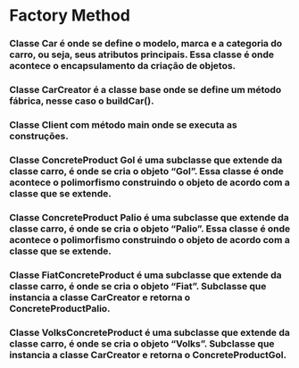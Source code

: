 <h1>Factory Method</h1>

<h3><b>Classe Car</b> é onde se define o modelo, marca e a categoria do carro, ou seja, seus atributos principais. Essa classe é onde acontece o encapsulamento da criação de objetos.</h3>

<h3>Classe CarCreator é a classe base onde se define um método fábrica, nesse caso o buildCar(). </h3>
<h3>Classe Client com método main onde se executa as construções.</h3>
<h3>Classe ConcreteProduct Gol é uma subclasse que extende da classe carro, é onde se cria o objeto “Gol”. Essa classe é onde acontece o polimorfismo construindo o objeto de acordo com a classe que se extende.</h3>
<h3>Classe ConcreteProduct Palio é uma subclasse que extende da classe carro, é onde se cria o objeto “Palio”. Essa classe é onde acontece o polimorfismo construindo o objeto de acordo com a classe que se extende.</h3>
<h3>Classe FiatConcreteProduct é uma subclasse que extende da classe carro, é onde se cria o objeto “Fiat”. Subclasse que instancia a classe CarCreator e retorna o ConcreteProductPalio.</h3>
<h3>Classe VolksConcreteProduct  é uma subclasse que extende da classe carro, é onde se cria o objeto “Volks”. Subclasse que instancia a classe CarCreator e retorna o ConcreteProductGol.</h3>
